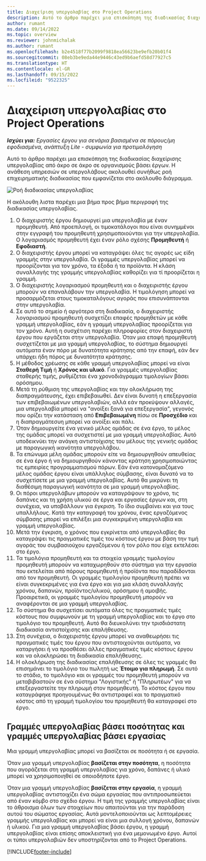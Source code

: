 ```yaml
---
title: Διαχείριση υπεργολαβίας στο Project Operations
description: Αυτό το άρθρο παρέχει μια επισκόπηση της διαδικασίας διαχείρισης υπεργολαβίας από άκρο σε άκρο συνήθως σε οργανισμούς βάσει έργων.
author: rumant
ms.date: 09/14/2022
ms.topic: overview
ms.reviewer: johnmichalak
ms.author: rumant
ms.openlocfilehash: b2e4518f77b2099f9818ea56623be9efb20b01f4
ms.sourcegitcommit: 08eb3be9eda44e9446c43ed9b6aefd58d77927c5
ms.translationtype: HT
ms.contentlocale: el-GR
ms.lasthandoff: 09/15/2022
ms.locfileid: "9522325"
---
```

# <a name="subcontract-management-in-project-operations"></a>Διαχείριση υπεργολαβίας στο Project Operations


_**Ισχύει για:** Εργασίες έργου για σενάρια βασισμένα σε πόρους/μη εφοδιασμένα, ανάπτυξη Lite - συμφωνία για προτιμολόγηση_

Αυτό το άρθρο παρέχει μια επισκόπηση της διαδικασίας διαχείρισης υπεργολαβίας από άκρο σε άκρο σε οργανισμούς βάσει έργων. Η ανάθεση υπηρεσιών σε υπεργολάβους ακολουθεί συνήθως ροή επιχειρηματικής διαδικασίας που εμφανίζεται στο ακόλουθο διάγραμμα.

![Ροή διαδικασίας υπεργολαβίας](../media/SubcontractingProcessFlow.png)

Η ακόλουθη λιστα παρέχει μια βήμα προς βήμα περιγραφή της διαδικασίας υπεργολαβίας.

1. Ο διαχειριστής έργου δημιουργεί μια υπεργολαβία με έναν προμηθευτή. Από προεπιλογή, οι τιμοκατάλογοι που είναι συνημμένοι στην εγγραφή του προμηθευτή χρησιμοποιούνται για την υπεργολαβία. Ο λογαριασμός προμηθευτή έχει έναν ρόλο σχέσης **Προμηθευτή** ή **Εφοδιαστή**.
2. Ο διαχειριστής έργου μπορεί να καταγράψει όλες τις αγορές ως είδη γραμμής στην υπεργολαβία. Οι γραμμές υπεργολαβίας μπορεί να προορίζονται για τον χρόνο, τα έξοδα ή τα προϊόντα. Η κλάση συναλλαγής της γραμμής υπεργολαβίας καθορίζει για τί προορίζεται η γραμμή.
3. Ο διαχειριστής λογαριασμού προμηθευτή και ο διαχειριστής έργου μπορούν να επαναλάβουν την υπεργολαβία. Η τιμολόγηση μπορεί να προσαρμόζεται στους τιμοκαταλόγους αγοράς που επισυνάπτονται στην υπεργολαβία.
4. Σε αυτό το σημείο ή αργότερα στη διαδικασία, ο διαχειριστής λογαριασμού προμηθευτή συσχετίζει επαφές προμηθετών με κάθε γραμμή υπεργολαβίας, εάν η γραμμή υπεργολαβίας προορίζεται για τον χρόνο. Αυτή η συσχέτιση παρέχει πληροφορίες στον διαχειριστή έργου που εργάζεται στην υπεργολαβία. Όταν μια επαφή προμηθευτή συσχετίζεται με μια γραμμή υπεργολαβίας, το σύστημα δημιουργεί αυτόματα έναν πόρο με δυνατότητα κράτησης από την επαφή, εάν δεν υπάρχει ήδη πόρος με δυνατότητα κράτησης.
5. Η μέθοδος χρέωσης σε κάθε γραμμή υπεργολαβίας μπορεί να είναι **Σταθερή Τιμή** ή **Χρόνος και υλικό**. Για γραμμές υπεργολαβίας σταθερής τιμής, ρυθμίζεται ένα χρονοδιάγραμμα τιμολογίων βάσει ορόσημου.
6.  Μετά τη ρύθμιση της υπεργολαβίας και την ολοκλήρωση της διαπραγμάτευσης, έχει επιβεβαιωθεί. Δεν είναι δυνατή η επεξεργασία των επιβεβαιωμένων υπεργολαβιών, αλλά εάν προκύψουν αλλαγές, μια υπεργολαβία μπορεί να "ανοίξει ξανά για επεξεργασία", γεγονός που ορίζει την κατάσταση από **Επιβεβαιωμένη** πίσω σε **Προσχέδιο** και η διαπραγμάτεσυη μπορεί να ανοίξει και πάλι. 
7.  Όταν δημιουργείτε ένα γενικό μέλος ομάδας σε ένα έργο, το μέλος της ομάδας μπορεί να συσχετιστεί με μια γραμμή υπεργολαβίας. Αυτό υποδεικνύει την ανάγκη αντιστοίχισης του μέλους της γενικής ομάδας με παραγωγική ικανότητα υπεργολάβου.
8.  Τα επώνυμα μέλη ομάδας μπορούν είτε να δημιουργηθούν απευθείας σε ένα έργο ή να δημιουργηθούν κάνοντας κράτηση χρησιμοποιώντας τις εμπειρίες προγραμματισμού πόρων. Εάν ένα κατονομαζόμενο μέλος ομάδας έργου είναι υπάλληλος σύμβασης, είναι δυνατό να το συσχετίσετε με μια γραμμή υπεργολαβίας. Αυτό θα μικρύνει τη διαθέσιμη παραγωγική ικανότητα σε μια γραμμή υπεργολαβίας.
9.  Οι πόροι υπεργολάβων μπορούν να καταγράψουν το χρόνο, τις δαπάνες και τη χρήση υλικού σε έργα και εργασίες έργων και, στη συνέχεια, να υποβάλλουν για έγκριση. Το ίδιο συμβαίνει και για τους υπαλλήλους. Κατά την καταγραφή του χρόνου, ένας εργαζόμενος σύμβασης μπορεί να επιλέξει μια συγκεκριμένη υπεργολαβία και γραμμή υπεργολαβίας.
10. Μετά την έγκριση, ο χρόνος που εγκρίνεται από υπεργολαβίες θα καταγράψει τις πραγματικές τιμές του κόστους έργου με βάση την τιμή αγοράς του συμβασιούχου εργαζόμενου ή τον ρόλο που είχε εκτελέσει στο έργο.
11. Τα τιμολόγια προμηθευτή και τα στοιχεία γραμμής τιμολογίου προμηθευτή μπορούν να καταχωρηθούν στο σύστημα για την εργασία που εκτελείται από πόρους προμηθευτή ή προϊόντα που παραδίδονται από τον προμηθευτή. Οι γραμμές τιμολογίου προμηθευτή πρέπει να είναι συγκεκριμένες για ένα έργο και για μια κλάση συναλλαγής χρόνου, δαπανών, προϊόντος/υλικού, ορόσημου ή αμοιβής. Προαιρετικά, οι γραμμές τιμολογίου προμηθευτή μπορούν να αναφέρονται σε μια γραμμή υπεργολαβίας.
12. Το σύστημα θα συσχετίσει αυτόματα όλες τις πραγματικές τιμές κόστους που συμφωνούν με τη γραμμή υπεργολαβίας και το έργο στο τιμολόγιο του προμηθευτή. Αυτό θα διευκολύνει την τρισδιάστατη διαδικασία αντιστοίχισης και επαλήθευσης.
13. Στη συνέχεια, ο διαχειριστής έργου μπορεί να αναθεωρήσει τις πραγματικές τιμές του έργου που αντιστοιχούνται αυτόματα, να καταργήσει ή να προσθέσει άλλες πραγματικές τιμές κόστους έργου και να ολοκληρώσει τη διαδικασία επαλήθευσης.
14. Η ολοκλήρωση της διαδικασίας επαλήθευσης σε όλες τις γραμμές θα επισημάνει το τιμολόγιο του πωλητή ως **Έτοιμο για πληρωμή**. Σε αυτό το στάδιο, το τιμολόγιο και οι γραμμές του προμηθευτή μπορούν να μεταβιβαστούν σε ένα σύστημα "Λογιστικής" ή "Πληρωτέων" για να επεξεργαστείτε την πληρωμή στον προμηθευτή. Το κόστος έργου που καταγράφηκε προηγουμένως θα αντιστραφεί και το πραγματικό κόστος από τη γραμμή τιμολογίου του προμηθευτή θα καταγραφεί στο έργο.

## <a name="quantity-based-subcontract-lines-and-work-based-subcontract-lines"></a>Γραμμές υπεργολαβίας βάσει ποσότητας και γραμμές υπεργολαβίας βάσει εργασίας

Μια γραμμή υπεργολαβίας μπορεί να βασίζεται σε ποσότητα ή σε εργασία. 

Όταν μια γραμμή υπεργολαβίας **βασίζεται στην ποσότητα**, η ποσότητα που αγοράζεται στη γραμμή υπεργολαβίας για χρόνο, δαπάνες ή υλικό μπορεί να χρησιμοποιηθεί σε οποιοδήποτε έργο.

Όταν μια γραμμή υπεργολαβίας **βασίζεται στην εργασία**, η γραμμή υπεργολαβίας αντιστοιχίζει ένα σώμα εργασίας που αντιπροσωπεύεται από έναν κόμβο στο σχέδιο έργου. Η τιμή της γραμμής υπεργολαβίας είναι το άθροισμα όλων των στοιχείων που απαιτούνται για την παράδοση αυτού του σώματος εργασίας. Αυτά μοντελοποιούνται ως λεπτομέρειες γραμμής υπεργολαβίας και μπορεί να είναι μια συλλογή χρόνου, δαπανών ή υλικού. Για μια γραμμή υπεργολαβίας βάσει έργου, η γραμμή υπεργολαβίας είναι επίσης αποκλειστική για ένα μεμονωμένο έργο. Αυτοί οι τύποι υπεργολαβιών δεν υποστηρίζονται από το Project Operations.

[!INCLUDE[footer-include](../../includes/footer-banner.md)]

